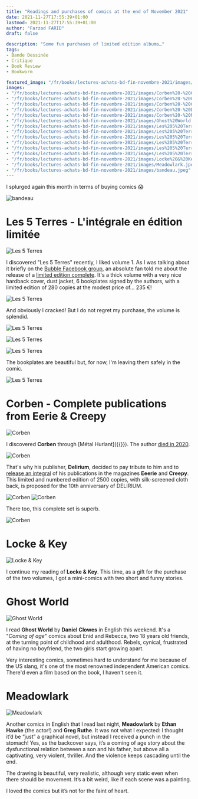 ```yaml
---
title: "Readings and purchases of comics at the end of November 2021"
date: 2021-11-27T17:55:39+01:00
lastmod: 2021-11-27T17:55:39+01:00
author: "Farzad FARID"
draft: false

description: "Some fun purchases of limited edition albums…"
tags:
- Bande Dessinée
- Critique
- Book Review
- Bookworm

featured_image: "/fr/books/lectures-achats-bd-fin-novembre-2021/images/bandeau.jpeg"
images:
- "/fr/books/lectures-achats-bd-fin-novembre-2021/images/Corben%20-%20Couleur.jpeg"
- "/fr/books/lectures-achats-bd-fin-novembre-2021/images/Corben%20-%20Couverture.jpeg"
- "/fr/books/lectures-achats-bd-fin-novembre-2021/images/Corben%20-%20Creepy.jpeg"
- "/fr/books/lectures-achats-bd-fin-novembre-2021/images/Corben%20-%20Dos.jpeg"
- "/fr/books/lectures-achats-bd-fin-novembre-2021/images/Corben%20-%20N&B.jpeg"
- "/fr/books/lectures-achats-bd-fin-novembre-2021/images/Ghost%20World.jpeg"
- "/fr/books/lectures-achats-bd-fin-novembre-2021/images/Les%205%20Terres%20-%20%20Bible.jpeg"
- "/fr/books/lectures-achats-bd-fin-novembre-2021/images/Les%205%20Terres%20-%20Bible%202.jpeg"
- "/fr/books/lectures-achats-bd-fin-novembre-2021/images/Les%205%20Terres%20-%20Couverture%20tissu.jpeg"
- "/fr/books/lectures-achats-bd-fin-novembre-2021/images/Les%205%20Terres%20-%20Couverture.jpeg"
- "/fr/books/lectures-achats-bd-fin-novembre-2021/images/Les%205%20Terres%20-%20Ex-libris.jpeg"
- "/fr/books/lectures-achats-bd-fin-novembre-2021/images/Les%205%20Terres%20-%20intérieur.jpeg"
- "/fr/books/lectures-achats-bd-fin-novembre-2021/images/Locke%20&%20Key%20T4-5,%20short%20stories.jpeg"
- "/fr/books/lectures-achats-bd-fin-novembre-2021/images/Meadowlark.jpeg"
- "/fr/books/lectures-achats-bd-fin-novembre-2021/images/bandeau.jpeg"
---
```


I splurged again this month in terms of buying comics :scream:

![bandeau](images/bandeau.jpeg)

# Les 5 Terres - L'intégrale en édition limitée

![Les 5 Terres](images/Les%205%20Terres%20-%20Couverture.jpeg)

I discovered "Les 5 Terres" recently, I liked volume 1. As I was talking about it briefly on the [Bubble Facebook group](https://www.facebook.com/groups/BubbleBD), an absolute fan told me about the release of a [limited edition complete](https://www.editions-i.com/ouvrages/les-5-terres-angleon-40.htm). It's a thick volume with a very nice hardback cover, dust jacket, 6 bookplates signed by the authors, with a limited edition of 280 copies at the modest price of... 235 €!

![Les 5 Terres](images/Les%205%20Terres%20-%20Couverture%20tissu.jpeg)

And obviously I cracked! But I do not regret my purchase, the volume is splendid.

![Les 5 Terres](images/Les%205%20Terres%20-%20intérieur.jpeg)

![Les 5 Terres](images/Les%205%20Terres%20-%20%20Bible.jpeg)

![Les 5 Terres](images/Les%205%20Terres%20-%20Bible%202.jpeg)

The bookplates are beautiful but, for now, I'm leaving them safely in the comic.

![Les 5 Terres](images/Les%205%20Terres%20-%20Ex-libris.jpeg)

# Corben - Complete publications from Eerie & Creepy

![Corben](images/Corben%20-%20Couverture.jpeg)

I discovered **Corben** through [Métal Hurlant]({{<ref path="/books/métal-hurlant-collection-complète">}}). The author [died in 2020](https://www.lepoint.fr/culture/richard-corben-mort-d-un-visionnaire-11-12-2020-2405336_3.php).

![Corben](images/Corben%20-%20Dos.jpeg)

That's why his publisher, **Delirium**, decided to pay tribute to him and to [release an integral](https://labeldelirium.com/book/eerie-creepy-integrale-richard-corben/) of his publications in the magazines **Eeerie** and **Creepy**. This limited and numbered edition of 2500 copies, with silk-screened cloth back, is proposed for the 10th anniversary of DELIRIUM.

![Corben](images/Corben%20-%20Couleur.jpeg)
![Corben](images/Corben%20-%20N&B.jpeg)

There too, this complete set is superb.

![Corben](images/Corben%20-%20Creepy.jpeg)

# Locke & Key

![Locke & Key](images/Locke%20&%20Key%20T4-5,%20short%20stories.jpeg)

I continue my reading of **Locke & Key**. This time, as a gift for the purchase of the two volumes, I got a mini-comics with two short and funny stories.

# Ghost World

![Ghost World](images/Ghost%20World.jpeg)

I read **Ghost World** by **Daniel Clowes** in English this weekend. It's a "_Coming of age_" comics about Enid and Rebecca, two 18 years old friends, at the turning point of childhood and adulthood. Rebels, cynical, frustrated of having no boyfriend, the two girls start growing apart.

Very interesting comics, sometimes hard to understand for me because of the US slang, it's one of the most renowned independent American comics. There'd even a film based on the book, I haven't seen it.

# Meadowlark

![Meadowlark](images/Meadowlark.jpeg)

Another comics in English that I read last night, **Meadowlark** by **Ethan Hawke** (the actor!) and **Greg Ruthe**. It was not what I expected: I thought it’d be “just” a graphical novel, but instead I received a punch in the stomach! Yes, as the backcover says, it’s a coming of age story about the dysfunctional relation between a son and his father, but above all a captivating, very violent, thriller. And the violence keeps cascading until the end.

The drawing is beautiful, very realistic, although very static even when there should be movement. It’s a bit weird, like if each scene was a painting.

I loved the comics but it’s not for the faint of heart.